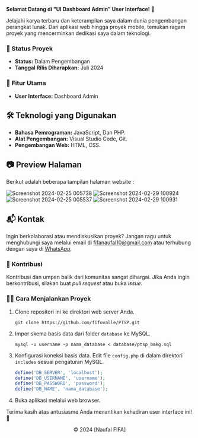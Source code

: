 **Selamat Datang di "UI Dashboard Admin" User Interface! 🚀**

Jelajahi karya terbaru dan keterampilan saya dalam dunia pengembangan perangkat lunak. Dari aplikasi web hingga proyek mobile, temukan ragam proyek yang mencerminkan dedikasi saya dalam teknologi.

### 🚧 Status Proyek

- **Status:** Dalam Pengembangan
- **Tanggal Rilis Diharapkan:** Juli 2024

### 🚀 Fitur Utama

- **User Interface:** Dashboard Admin

## 🛠️ Teknologi yang Digunakan

- **Bahasa Pemrograman:** JavaScript, Dan PHP.
- **Alat Pengembangan:** Visual Studio Code, Git.
- **Pengembangan Web:** HTML, CSS.

## 📷 Preview Halaman

Berikut adalah beberapa tampilan halaman website :

![Screenshot 2024-02-25 005738](https://github.com/fifovalle/DASHBOARD-ADMIN-VERSI-2.0/assets/90078068/0755b257-b3b6-46fa-9bec-e1519b45f282)
![Screenshot 2024-02-29 100924](https://github.com/fifovalle/PTSP/assets/90078068/72c8c153-9717-424a-aee3-1b09256c24cf)
![Screenshot 2024-02-25 005537](https://github.com/fifovalle/DASHBOARD-ADMIN-VERSI-2.0/assets/90078068/fd6143a4-d63c-4a1b-80d1-f890f3dda3eb)
![Screenshot 2024-02-29 100931](https://github.com/fifovalle/PTSP/assets/90078068/5221b9db-27bd-4e55-b83c-a1498a53b56d)

## 📬 Kontak

Ingin berkolaborasi atau mendiskusikan proyek? Jangan ragu untuk menghubungi saya melalui email di [fifanaufal10@gmail.com](mailto:fifanaufal10@gmail.com) atau terhubung dengan saya di [WhatsApp](https://wa.me/+6282318334287).

### 🙏 Kontribusi

Kontribusi dan umpan balik dari komunitas sangat dihargai. Jika Anda ingin berkontribusi, silakan buat _pull request_ atau buka _issue_.

### 👨‍💻 Cara Menjalankan Proyek

1. Clone repositori ini ke direktori web server Anda.

   ```
   git clone https://github.com/fifovalle/PTSP.git

   ```

2. Impor skema basis data dari folder `database` ke MySQL.

   ```
   mysql -u username -p nama_database < database/ptsp_bmkg.sql
   ```

3. Konfigurasi koneksi basis data. Edit file `config.php` di dalam direktori `includes` sesuai pengaturan MySQL.

   ```php
   define('DB_SERVER', 'localhost');
   define('DB_USERNAME', 'username');
   define('DB_PASSWORD', 'password');
   define('DB_NAME', 'nama_database');
   ```

4. Buka aplikasi melalui web browser.

Terima kasih atas antusiasme Anda menantikan kehadiran user interface ini! 🙌

<div align="center">
  &copy; 2024 [Naufal FIFA]
</div>
